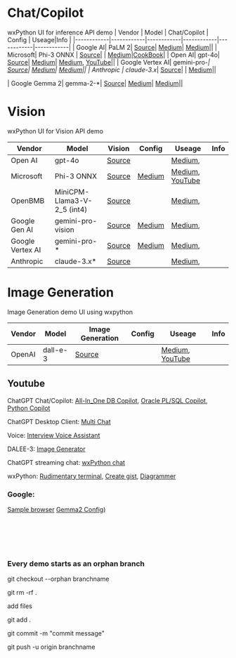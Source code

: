 # Chat/Copilot
wxPython UI for inference API demo
| Vendor   | Model   | Chat/Copilot | Config | Useage|Info | 
|------------|------------|------------|------------|------------|------------|
| Google AI| PaLM 2| [Source](https://github.com/myaichat/wxchat/blob/google_palm_copilot/google_palm_copilot.py)| [Medium](https://medium.com/p/ec1b62354bfa)| [Medium](https://medium.com/@alexbuzunov/introducing-palm-2-copilot-your-google-ai-powered-coding-assistant-1dddbf4fc1d0)|[]()|
| Microsoft| Phi-3 ONNX | [Source](https://github.com/myaichat/wxchat/blob/phy3_copilot/phi3_copilot.py)| []()| [Medium](https://github.com/microsoft/Phi-3CookBook?WT.mc_id=aiml-138114-kinfeylo)|[CookBook](https://github.com/microsoft/Phi-3CookBook?WT.mc_id=aiml-138114-kinfeylo)|
| Open AI| gpt-4o| [Source](https://github.com/myaichat/wxchat/blob/feature/poor_mans_copilot/poor_mans/copilot/7d_copilot.py)| [Medium](https://medium.com/p/ec1b62354bfa)| [Medium](https://medium.com/p/6f03ca3b5569), [YouTube](https://www.youtube.com/watch?v=Yh1_YGSjTVQ&t=14s)|[]()|
| Google Vertex AI| gemini-pro-*| [Source](https://github.com/myaichat/wxchat/blob/google_vertexai_copilot/google_vertexai_copilot.py)| [Medium](https://medium.com/p/aa05cb233f2f)| [Medium](https://medium.com/p/4b06f4f19937)|[]()|
| Anthropic | claude-3.x*| [Source](https://github.com/myaichat/wxchat/blob/claude_copilot/claude_copilot.py)| []()| [Medium](https://medium.com/p/6d295d10e357)|[]()|

| Google Gemma 2| gemma-2-*| [Source]()| [Medium](https://medium.com/p/0d7dc430b72c)| [Medium]()|[]()|








# Vision
wxPython UI for Vision API demo

| Vendor   | Model   | Vision | Config | Useage|Info | 
|------------|------------|------------|------------|------------|------------|
| Open AI| gpt-4o | [Source](https://github.com/myaichat/wxchat/blob/gpt4_vision/gpt4_vision.py)| []()| [Medium](https://medium.com/p/2031397e3ceb), []()|
| Microsoft| Phi-3 ONNX | [Source](https://github.com/myaichat/wxchat/blob/phy3_vision/phy3_vision.py)| [Medium](https://medium.com/p/affb8f129332)| [Medium](https://medium.com/p/2d5dd6c0de2d), [YouTube](https://www.youtube.com/watch?v=dQM7_tNfkjs&t=1s)|[]()|
| OpenBMB| MiniCPM-Llama3-V-2_5 (int4) | [Source](https://github.com/myaichat/wxchat/blob/minicpm_vision/minicpm_vision.py)| []()| [Medium](https://medium.com/p/42bf91aa1c86), []()|[]()|
| Google Gen AI| gemini-pro-vision | [Source](https://github.com/myaichat/wxchat/blob/google_vision/google_vision.py)| [Medium](https://medium.com/p/aa05cb233f2f)| [Medium](https://medium.com/p/c75adecb16eb), []()|[]()|
| Google Vertex AI| gemini-pro-* | [Source](https://github.com/myaichat/wxchat/blob/google_vertexai_vision/google_vertexai_vision.py)| [Medium](https://medium.com/p/aa05cb233f2f)| [Medium](https://medium.com/p/0d3e1c0e1fb1), []()|[]()|
| Anthropic | claude-3.x* | [Source](https://github.com/myaichat/wxchat/blob/claude_vision/claude_vision.py)| []()| [Medium](https://medium.com/p/1e0f89300754), []()|[]()|






# Image Generation
Image Generation demo UI using wxpython

| Vendor   | Model   | Image Generation | Config | Useage|Info | 
|------------|------------|------------|------------|------------|------------|
| OpenAI| dall-e-3 | [Source](https://github.com/myaichat/wxchat/blob/create_dalee_image/image/create_dalee_image/7awx_any.py)| []()| [Medium](https://medium.com/p/70f457c2e851), [YouTube](https://www.youtube.com/watch?v=QlUF6PXgLOo&t=36s)|[]()|



## Youtube

ChatGPT Chat/Copilot: [All-In_One DB Copilot](https://www.youtube.com/watch?v=DdMXzxL0VBo&t=2s),  [Oracle PL/SQL Copilot](https://www.youtube.com/watch?v=v0Pnl-bAm9c),  [Python Copilot](https://www.youtube.com/watch?v=Yh1_YGSjTVQ&t=14s)

ChatGPT Desktop Client: [Multi Chat](https://www.youtube.com/watch?v=iTnSehOSrg8&t=209s)

Voice: [Interview Voice Assistant](https://www.youtube.com/watch?v=tgAFRJ-jb3s&t=4s)


DALEE-3: [Image Generator](https://www.youtube.com/watch?v=QlUF6PXgLOo&t=36s)

ChatGPT streaming chat: [wxPython chat](https://www.youtube.com/watch?v=Jb886h3kZGE&t=643s)


wxPython: [Rudimentary terminal](https://www.youtube.com/watch?v=odpbWfRmvDU), [Create gist](https://www.youtube.com/watch?v=FFqcDB1Yytw),  [Diagrammer](https://www.youtube.com/watch?v=TdXTu1l2Rz0&t=18s)




### Google: 
[Sample browser](https://cloud.google.com/docs/samples)  [Gemma2 Config](https://medium.com/p/0d7dc430b72c))












<br>
<br>
<br>
<br>

### Every demo starts as an orphan branch

git checkout --orphan branchname

git rm -rf .
 

add files

 

git add .

git commit -m "commit message"

git push -u origin branchname
